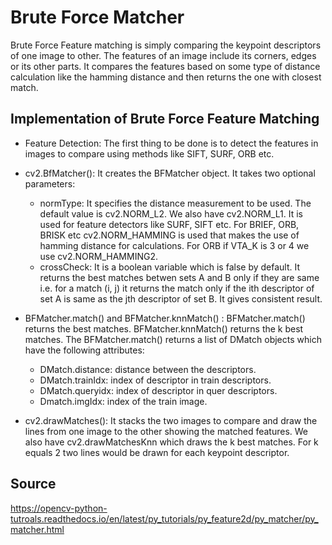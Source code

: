 # Brute Force Matcher

Brute Force Feature matching is simply comparing the keypoint descriptors of one image to other. The features of an image include its corners, edges or its other parts. It compares the features based on some type of distance calculation like the hamming distance and then returns the one with closest match.

## Implementation of Brute Force Feature Matching

* Feature Detection: The first thing to be done is to detect the features in images to compare using methods like SIFT, SURF, ORB etc.


* cv2.BfMatcher(): It creates the BFMatcher object. It takes two optional parameters:
  * normType: It specifies the distance measurement to be used. The default value is cv2.NORM_L2. We also have cv2.NORM_L1. It is used for feature detectors like SURF, SIFT etc. For BRIEF, ORB, BRISK etc cv2.NORM_HAMMING is used that makes the use of hamming distance for calculations. For ORB if VTA_K is 3 or 4 we use cv2.NORM_HAMMING2.  
  * crossCheck: It is a boolean variable which is false by default. It returns the best matches betwen sets A and B only if they are same i.e. for a match (i, j) it returns the match only if the ith descriptor of set A is same as the jth descriptor of set B. It gives consistent result.


* BFMatcher.match() and BFMatcher.knnMatch() : BFMatcher.match() returns the best matches. BFMatcher.knnMatch() returns the k best matches. The BFMatcher.match() returns a list of DMatch objects which have the following attributes:
  * DMatch.distance: distance between the descriptors.
  * DMatch.trainIdx: index of descriptor in train descriptors.
  * DMatch.queryidx: index of descriptor in quer descriptors.
  * Dmatch.imgIdx: index of the train image.


* cv2.drawMatches(): It stacks the two images to compare and draw the lines from one image to the other showing the matched features. We also have cv2.drawMatchesKnn which draws the k best matches. For k equals 2 two lines would be drawn for each keypoint descriptor.  

## Source
https://opencv-python-tutroals.readthedocs.io/en/latest/py_tutorials/py_feature2d/py_matcher/py_matcher.html
